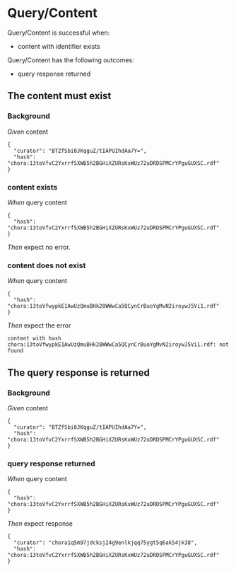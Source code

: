 # Query/Content

Query/Content is successful when:
  - content with identifier exists

  Query/Content has the following outcomes:
  - query response returned

## The content must exist

### Background

_Given_ content

```
{
  "curator": "BTZfSbi0JKqguZ/tIAPUIhdAa7Y=",
  "hash": "chora:13toVfvC2YxrrfSXWB5h2BGHiXZURsKxWUz72uDRDSPMCrYPguGUXSC.rdf"
}
```

### content exists

_When_ query content

```
{
  "hash": "chora:13toVfvC2YxrrfSXWB5h2BGHiXZURsKxWUz72uDRDSPMCrYPguGUXSC.rdf"
}
```

_Then_ expect no error.

### content does not exist

_When_ query content

```
{
  "hash": "chora:13toVfwypkE1AwUzQmuBHk28WWwCa5QCynCrBuoYgMvN2iroywJ5Vi1.rdf"
}
```

_Then_ expect the error

```
content with hash chora:13toVfwypkE1AwUzQmuBHk28WWwCa5QCynCrBuoYgMvN2iroywJ5Vi1.rdf: not found
```

## The query response is returned

### Background

_Given_ content

```
{
  "curator": "BTZfSbi0JKqguZ/tIAPUIhdAa7Y=",
  "hash": "chora:13toVfvC2YxrrfSXWB5h2BGHiXZURsKxWUz72uDRDSPMCrYPguGUXSC.rdf"
}
```

### query response returned

_When_ query content

```
{
  "hash": "chora:13toVfvC2YxrrfSXWB5h2BGHiXZURsKxWUz72uDRDSPMCrYPguGUXSC.rdf"
}
```

_Then_ expect response

```
{
  "curator": "chora1q5m97jdcksj24g9enlkjqq75ygt5q6ak54jk38",
  "hash": "chora:13toVfvC2YxrrfSXWB5h2BGHiXZURsKxWUz72uDRDSPMCrYPguGUXSC.rdf"
}
```
